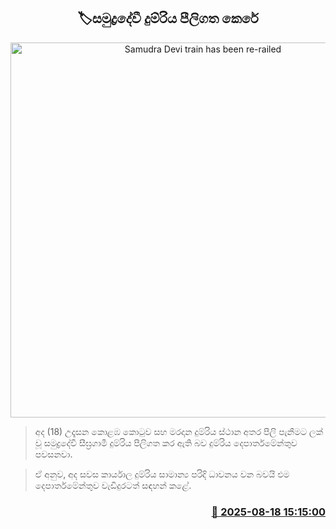 <p align='center'><b><h2 align='center' title='Samudra Devi train has been re-railed'>🏷සමුද්‍රදේවී දුම්රිය පීලිගත කෙරේ</h2></b></p>
<p align='center'><img src='https://helakuru.sgp1.cdn.digitaloceanspaces.com/esana/images/lib/train-epty-archived.png' width='600' alt='Samudra Devi train has been re-railed'></p>

> අද (18) උදෑසන කොළඹ කොටුව සහ මරදාන දුම්රිය ස්ථාන අතර පීලි පැනීමට ලක් වූ සමුද්‍රදේවී සීඝ්‍රගාමී දුම්රිය පීලිගත කර ඇති බව දුම්රිය දෙපාර්තමේන්තුව පවසනවා.

> ඒ අනුව, අද සවස කාර්යාල දුම්රිය සාමාන්‍ය පරිදි ධාවනය වන බවයි එම දෙපාර්තමේන්තුව වැඩිදුරටත් සඳහන් කළේ.



<h3 align='right'><a href='https://www.helakuru.lk/esana/p/112790/'>📅 2025-08-18 15:15:00</a></h3>
